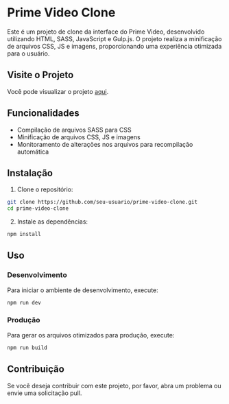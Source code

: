 # Prime Video Clone

Este é um projeto de clone da interface do Prime Video, desenvolvido utilizando HTML, SASS, JavaScript e Gulp.js. O projeto realiza a minificação de arquivos CSS, JS e imagens, proporcionando uma experiência otimizada para o usuário.

## Visite o Projeto

Você pode visualizar o projeto [aqui](https://prime-video-gamma.vercel.app/).

## Funcionalidades

- Compilação de arquivos SASS para CSS
- Minificação de arquivos CSS, JS e imagens
- Monitoramento de alterações nos arquivos para recompilação automática

## Instalação

1. Clone o repositório:

```bash
git clone https://github.com/seu-usuario/prime-video-clone.git
cd prime-video-clone
```

2. Instale as dependências:

```bash
npm install
```

## Uso

### Desenvolvimento

Para iniciar o ambiente de desenvolvimento, execute:

```bash
npm run dev
```

### Produção

Para gerar os arquivos otimizados para produção, execute:

```bash
npm run build
```
## Contribuição

Se você deseja contribuir com este projeto, por favor, abra um problema ou envie uma solicitação pull.
